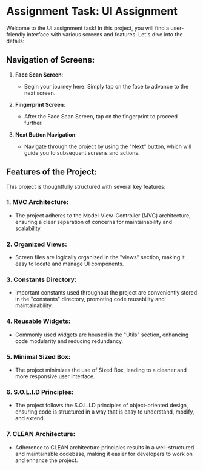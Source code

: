 # Assignment Task: UI Assignment

Welcome to the UI assignment task! In this project, you will find a user-friendly interface with various screens and features. Let's dive into the details:

## Navigation of Screens:

1. **Face Scan Screen**:
   - Begin your journey here. Simply tap on the face to advance to the next screen.

2. **Fingerprint Screen**:
   - After the Face Scan Screen, tap on the fingerprint to proceed further.

3. **Next Button Navigation**:
   - Navigate through the project by using the "Next" button, which will guide you to subsequent screens and actions.

## Features of the Project:

This project is thoughtfully structured with several key features:

### 1. MVC Architecture:

   - The project adheres to the Model-View-Controller (MVC) architecture, ensuring a clear separation of concerns for maintainability and scalability.

### 2. Organized Views:

   - Screen files are logically organized in the "views" section, making it easy to locate and manage UI components.

### 3. Constants Directory:

   - Important constants used throughout the project are conveniently stored in the "constants" directory, promoting code reusability and maintainability.

### 4. Reusable Widgets:

   - Commonly used widgets are housed in the "Utils" section, enhancing code modularity and reducing redundancy.

### 5. Minimal Sized Box:

   - The project minimizes the use of Sized Box, leading to a cleaner and more responsive user interface.

### 6. S.O.L.I.D Principles:

   - The project follows the S.O.L.I.D principles of object-oriented design, ensuring code is structured in a way that is easy to understand, modify, and extend.

### 7. CLEAN Architecture:

   - Adherence to CLEAN architecture principles results in a well-structured and maintainable codebase, making it easier for developers to work on and enhance the project.





